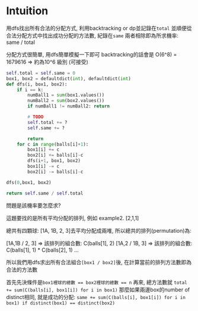 # Intuition

用dfs找出所有合法的分配方式, 利用backtracking or dp並記錄在`total`
並順便從合法分配方式中找出成功分配的方法數, 紀錄在`same`
兩者相除即為所求機率: same / total

分配方式很簡單, 用dfs簡單模擬一下即可
backtracking的話會是 O(6^8) = 1679616 => 約為10^6 級別 (可接受)

```py
self.total = self.same = 0
box1, box2 = defaultdict(int), defaultdict(int)
def dfs(i, box1, box2):
    if i == k:
        numBall1 = sum(box1.values())
        numBall2 = sum(box2.values())
        if numBall1 != numBall2: return

        # TODO
        self.total += ?
        self.same += ?

        return
    for c in range(balls[i]+1):
        box1[i] += c
        box2[i] += balls[i]-c
        dfs(i+1, box1, box2)
        box1[i] -= c
        box2[i] -= balls[i]-c

dfs(0,box1, box2)

return self.same / self.total
```

問題是該機率要怎麼求?

這題要找的是所有平均分配的排列, 例如 example2. [2,1,1]

總共有四顆球: [1A, 1B, 2, 3]去平均分配成兩堆, 所以總共的排列(permutation)為:

[1A,1B / 2, 3] => 該排列的組合數: C(balls[1], 2)
[1A,2 / 1B, 3] => 該排列的組合數: C(balls[1], 1) * C(balls[2], 1)
...

所以我們用dfs求出所有合法組合`[box1 / box2]`後, 在計算當前的排列方法數即為合法的方法數

首先先決條件是`box1裡球的總數 == box2裡球的總數 == n`
再來, 總方法數就 `total += sum(C(balls[i], box1[i]) for i in box1)`
那麼如果兩邊box的number of distinct相同, 就是成功的分配:
`same += sum(C(balls[i], box1[i]) for i in box1) if distinct(box1) == distinct(box2)`